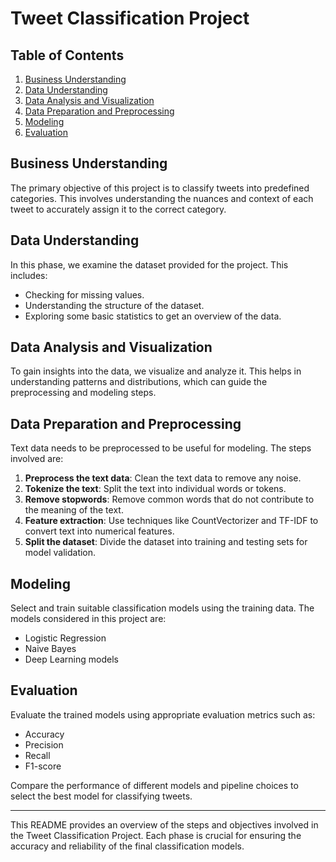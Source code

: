 # Tweet Classification Project

## Table of Contents
1. [Business Understanding](#business-understanding)
2. [Data Understanding](#data-understanding)
3. [Data Analysis and Visualization](#data-analysis-and-visualization)
4. [Data Preparation and Preprocessing](#data-preparation-and-preprocessing)
5. [Modeling](#modeling)
6. [Evaluation](#evaluation)

## Business Understanding
The primary objective of this project is to classify tweets into predefined categories. This involves understanding the nuances and context of each tweet to accurately assign it to the correct category.

## Data Understanding
In this phase, we examine the dataset provided for the project. This includes:
- Checking for missing values.
- Understanding the structure of the dataset.
- Exploring some basic statistics to get an overview of the data.

## Data Analysis and Visualization
To gain insights into the data, we visualize and analyze it. This helps in understanding patterns and distributions, which can guide the preprocessing and modeling steps.

## Data Preparation and Preprocessing
Text data needs to be preprocessed to be useful for modeling. The steps involved are:
1. **Preprocess the text data**: Clean the text data to remove any noise.
2. **Tokenize the text**: Split the text into individual words or tokens.
3. **Remove stopwords**: Remove common words that do not contribute to the meaning of the text.
4. **Feature extraction**: Use techniques like CountVectorizer and TF-IDF to convert text into numerical features.
5. **Split the dataset**: Divide the dataset into training and testing sets for model validation.

## Modeling
Select and train suitable classification models using the training data. The models considered in this project are:
- Logistic Regression
- Naive Bayes
- Deep Learning models

## Evaluation
Evaluate the trained models using appropriate evaluation metrics such as:
- Accuracy
- Precision
- Recall
- F1-score

Compare the performance of different models and pipeline choices to select the best model for classifying tweets.

---

This README provides an overview of the steps and objectives involved in the Tweet Classification Project. Each phase is crucial for ensuring the accuracy and reliability of the final classification models.